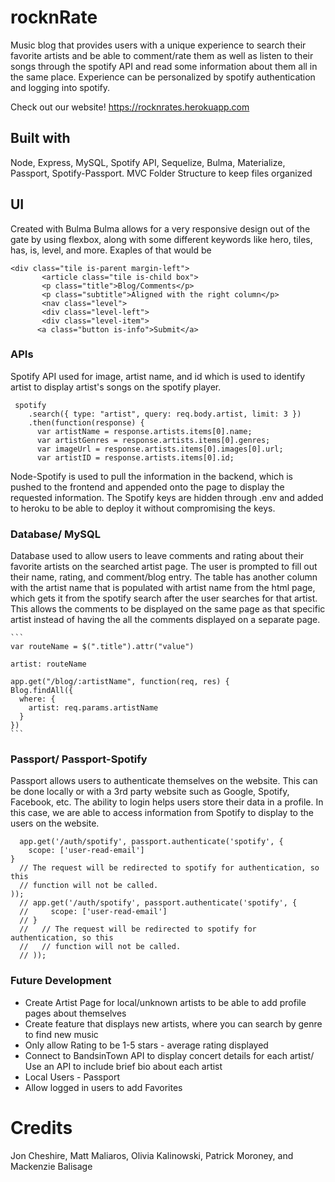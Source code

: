 # rocknRate

Music blog that provides users with a unique experience to search their favorite artists and be able to comment/rate them as well as listen to their songs through the spotify API and read some information about them all in the same place. Experience can be personalized by spotify authentication and logging into spotify.


Check out our website!
https://rocknrates.herokuapp.com


## Built with

Node, Express, MySQL, Spotify API, Sequelize, Bulma, Materialize, Passport, Spotify-Passport.
MVC Folder Structure to keep files organized

## UI

Created with Bulma
Bulma allows for a very responsive design out of the gate by using flexbox, along with some different keywords like hero, tiles, has, is, level, and more. Exaples of that would be
```
<div class="tile is-parent margin-left">
       <article class="tile is-child box">
       <p class="title">Blog/Comments</p>
       <p class="subtitle">Aligned with the right column</p>
       <nav class="level">
       <div class="level-left">
       <div class="level-item">
      <a class="button is-info">Submit</a>
```
	



### APIs

Spotify API used for image, artist name, and id which is used to identify artist to display artist's songs on the spotify player. 
```
 spotify
    .search({ type: "artist", query: req.body.artist, limit: 3 })
    .then(function(response) {
      var artistName = response.artists.items[0].name;
      var artistGenres = response.artists.items[0].genres;
      var imageUrl = response.artists.items[0].images[0].url;
      var artistID = response.artists.items[0].id;
```

Node-Spotify is used to pull the information in the backend, which is pushed to the frontend and appended onto the page to display the requested information. 
The Spotify keys are hidden through .env and added to heroku to be able to deploy it without compromising the keys.

### Database/ MySQL

Database used to allow users to leave comments and rating about their favorite artists on the searched artist page.
The user is prompted to fill out their name, rating, and comment/blog entry. The table has another column with the artist name that is populated with artist name from the html page, which gets it from the spotify search after the user searches for that artist. This allows the comments to be displayed on the same page as that specific artist instead of having the all the comments displayed on a separate page.

	```
	var routeName = $(".title").attr("value")

	artist: routeName
	
	app.get("/blog/:artistName", function(req, res) {
    Blog.findAll({
      where: {
        artist: req.params.artistName
      }
    })
	```
### Passport/ Passport-Spotify

Passport allows users to authenticate themselves on the website.  This can be done locally or with a 3rd party website such as Google, Spotify, Facebook, etc.  The ability to login helps users store their data in a profile.  In this case, we are able to access information from Spotify to display to the users on the website.  

```
  app.get('/auth/spotify', passport.authenticate('spotify', {
    scope: ['user-read-email']
}
  // The request will be redirected to spotify for authentication, so this
  // function will not be called.
));
  // app.get('/auth/spotify', passport.authenticate('spotify', {
  //     scope: ['user-read-email']
  // }
  //   // The request will be redirected to spotify for authentication, so this
  //   // function will not be called.
  // ));
  ```


### Future Development
<ul>
<li>Create Artist Page for local/unknown artists to be able to add profile pages about themselves</li>
<li>Create feature that displays new artists, where you can search by genre to find new music</li>
<li>Only allow Rating to be 1-5 stars - average rating displayed</li>
<li>Connect to BandsinTown API to display concert details for each artist/ Use an API to include brief bio about each artist</li>
<li>Local Users - Passport</li>
<li>Allow logged in users to add Favorites</li>
</ul>


# Credits

Jon Cheshire, Matt Maliaros, Olivia Kalinowski, Patrick Moroney, and Mackenzie Balisage
